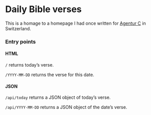 # Daily Bible verses

This is a homage to a homepage I had once written for
[Agentur C](https://agentur-c.ch) in Switzerland.

### Entry points

#### HTML

`/` returns today’s verse.

`/YYYY-MM-DD` returns the verse for this date.

#### JSON

`/api/today` returns a JSON object of today’s verse.

`/api/YYYY-MM-DD` returns a JSON object of the date’s verse.
